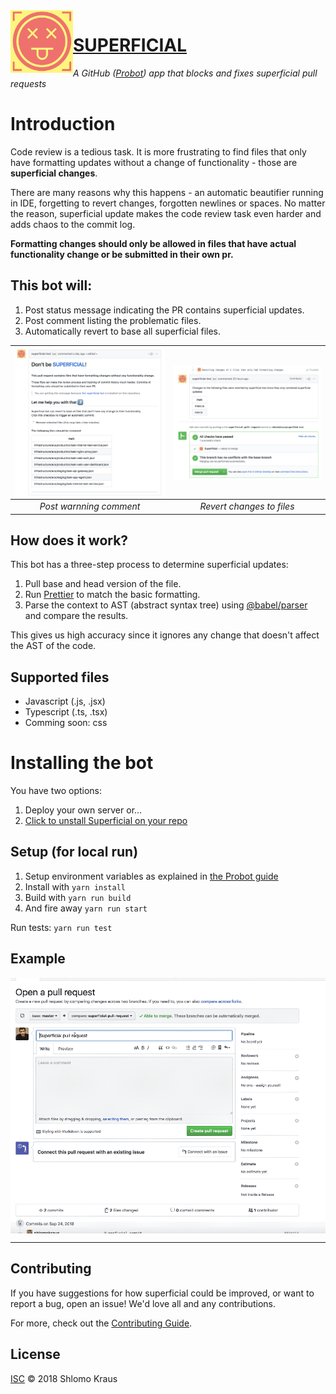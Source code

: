 <img align="left" width="100" height="100" src="https://raw.githubusercontent.com/shlomokraus/superficial/master/static/logo.png">

# [SUPERFICIAL](https://github.com/apps/superficial-bot)

*A GitHub ([Probot](https://github.com/probot/probot)) app that blocks and fixes superficial pull requests*

# Introduction

Code review is a tedious task. It is more frustrating to find files that only have formatting updates without a change of functionality - those are **superficial changes**. 

There are many reasons why this happens - an automatic beautifier running in IDE, forgetting to revert changes, forgotten newlines or spaces. No matter the reason, superficial update makes the code review task even harder and adds chaos to the commit log. 

**Formatting changes should only be allowed in files that have actual functionality change or be submitted in their own pr.**

## This bot will: 
1. Post status message indicating the PR contains superficial updates.
2. Post comment listing the problematic files.
3. Automatically revert to base all superficial files.

| <img align="left" width="100%%" src="https://raw.githubusercontent.com/shlomokraus/superficial/master/static/basic-message.png" />  | <img align="right" width="100%" src="https://raw.githubusercontent.com/shlomokraus/superficial/master/static/revert-message.png" /> | 
|:---:|:---:|
| _Post warnning comment_ | _Revert changes to files_ | 

## How does it work? 
This bot has a three-step process to determine superficial updates: 
1. Pull base and head version of the file.
2. Run [Prettier](https://github.com/prettier/prettier) to match the basic formatting. 
3. Parse the context to AST (abstract syntax tree) using [@babel/parser](https://babeljs.io/docs/en/babel-parser) and compare the results. 

This gives us high accuracy since it ignores any change that doesn't affect the AST of the code. 

## Supported files
- Javascript (.js, .jsx)
- Typescript (.ts, .tsx)
- Comming soon: css

# Installing the bot

You have two options: 
1. Deploy your own server or...
2. [Click to unstall Superficial on your repo](https://github.com/apps/superficial-bot)

## Setup (for local run)

1. Setup environment variables as explained in [the Probot guide](https://probot.github.io/docs/development/)
2. Install with `yarn install` 
3. Build with `yarn run build`
4. And fire away `yarn run start`

Run tests: 
`yarn run test`

## Example

<img align="center" width="750" src="https://raw.githubusercontent.com/shlomokraus/superficial/master/static/superficial.gif">

---

## Contributing

If you have suggestions for how superficial could be improved, or want to report a bug, open an issue! We'd love all and any contributions.

For more, check out the [Contributing Guide](CONTRIBUTING.md).

## License

[ISC](LICENSE) © 2018 Shlomo Kraus
